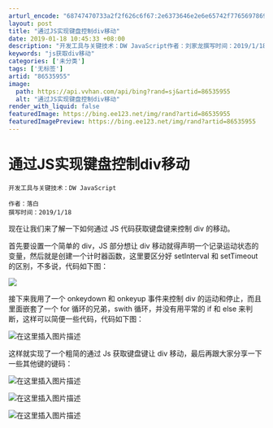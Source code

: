 ```yaml
---
arturl_encode: "68747470733a2f2f626c6f67:2e6373646e2e6e65742f77656978696e5f3434353531393039:2f61727469636c652f64657461696c732f3836353335393535"
layout: post
title: "通过JS实现键盘控制div移动"
date: 2019-01-18 10:45:33 +08:00
description: "开发工具与关键技术：DW JavaScript作者：刘家龙撰写时间：2019/1/18现在让我们来了"
keywords: "js获取div移动"
categories: ['未分类']
tags: ['无标签']
artid: "86535955"
image:
  path: https://api.vvhan.com/api/bing?rand=sj&artid=86535955
  alt: "通过JS实现键盘控制div移动"
render_with_liquid: false
featuredImage: https://bing.ee123.net/img/rand?artid=86535955
featuredImagePreview: https://bing.ee123.net/img/rand?artid=86535955
---
```


# 通过JS实现键盘控制div移动

```
开发工具与关键技术：DW JavaScript

作者：落白
撰写时间：2019/1/18

```

现在让我们来了解一下如何通过 JS 代码获取键盘键来控制 div 的移动。
  
首先要设置一个简单的 div，JS 部分想让 div 移动就得声明一个记录运动状态的变量，然后就是创建一个计时器函数，这里要区分好 setInterval 和 setTimeout 的区别，不多说，代码如下图：
  
![](https://i-blog.csdnimg.cn/blog_migrate/df0bea123c51a29111b255604b53bcf8.png)

接下来我用了一个 onkeydown 和 onkeyup 事件来控制 div 的运动和停止，而且里面嵌套了一个 for 循环的兄弟，swith 循环，并没有用平常的 if 和 else 来判断，这样可以简便一些代码，代码如下图：
  
![在这里插入图片描述](https://i-blog.csdnimg.cn/blog_migrate/d5b6fe307d3dcac13b472223850332df.png)
  
这样就实现了一个粗简的通过 Js 获取键盘键让 div 移动，最后再跟大家分享一下一些其他键的键码：
  
![在这里插入图片描述](https://i-blog.csdnimg.cn/blog_migrate/69004b95771cd8f5641d5e2675d9b757.png)
  
![在这里插入图片描述](https://i-blog.csdnimg.cn/blog_migrate/ebdb837bdc94f6f9958f53b116358148.png)
  
![在这里插入图片描述](https://i-blog.csdnimg.cn/blog_migrate/4d123ab6157ef268a7d2ec4b537bee12.png)